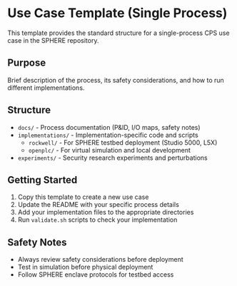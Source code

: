 # Use Case Template (Single Process)

This template provides the standard structure for a single-process CPS use case in the SPHERE repository.

## Purpose
Brief description of the process, its safety considerations, and how to run different implementations.

## Structure
- `docs/` - Process documentation (P&ID, I/O maps, safety notes)
- `implementations/` - Implementation-specific code and scripts
  - `rockwell/` - For SPHERE testbed deployment (Studio 5000, L5X)
  - `openplc/` - For virtual simulation and local development
- `experiments/` - Security research experiments and perturbations

## Getting Started
1. Copy this template to create a new use case
2. Update the README with your specific process details
3. Add your implementation files to the appropriate directories
4. Run `validate.sh` scripts to check your implementation

## Safety Notes
- Always review safety considerations before deployment
- Test in simulation before physical deployment
- Follow SPHERE enclave protocols for testbed access
